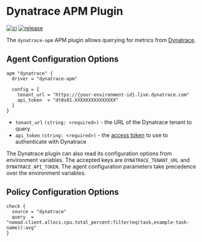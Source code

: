 # Dynatrace APM Plugin

[![ci](https://github.com/t-davies/nomad-autoscaler-dynatrace/actions/workflows/ci.yml/badge.svg)](https://github.com/t-davies/nomad-autoscaler-dynatrace/actions/workflows/ci.yml) [![release](https://img.shields.io/github/v/release/t-davies/nomad-autoscaler-dynatrace?include_prereleases&sort=semver&logo=github)](https://github.com/t-davies/nomad-autoscaler-dynatrace/releases)

The `dynatrace-apm` APM plugin allows querying for metrics from [Dynatrace](https://www.dynatrace.com/).

## Agent Configuration Options

```hcl
apm "dynatrace" {
  driver = "dynatrace-apm"

  config = {
    tenant_url = "https://{your-environment-id}.live.dynatrace.com"
    api_token  = "dt0s01.XXXXXXXXXXXXXXX"
  }
}
```

- `tenant_url` `(string: <required>)` - the URL of the Dynatrace tenant to query
- `api_token` `(string: <required>)` - the [access token](https://www.dynatrace.com/support/help/dynatrace-api/basics/dynatrace-api-authentication) to use to authenticate with Dynatrace

The Dynatrace plugin can also read its configuration options from environment variables. The accepted keys are `DYNATRACE_TENANT_URL` and `DYNATRACE_API_TOKEN`. The agent configuration parameters take precedence over the environment variables.

## Policy Configuration Options

```hcl
check {
  source = "dynatrace"
  query  = "nomad.client.allocs.cpu.total_percent:filter(eq(task,example-task-name)):avg"
}
```
